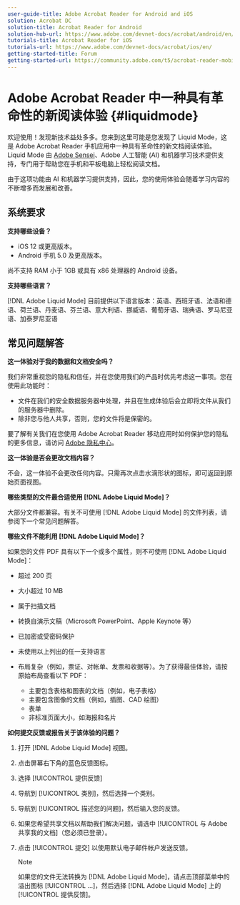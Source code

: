 ```yaml
---
user-guide-title: Adobe Acrobat Reader for Android and iOS
solution: Acrobat DC
solution-title: Acrobat Reader for Android
solution-hub-url: https://www.adobe.com/devnet-docs/acrobat/android/en/
tutorials-title: Acrobat Reader for iOS
tutorials-url: https://www.adobe.com/devnet-docs/acrobat/ios/en/
getting-started-title: Forum
getting-started-url: https://community.adobe.com/t5/acrobat-reader-mobile/bd-p/acrobat-reader-mobile?page=1&sort=latest_replies&filter=all
---
```


# Adobe Acrobat Reader 中一种具有革命性的新阅读体验 {#liquidmode}

欢迎使用！发现新技术益处多多。您来到这里可能是您发现了 Liquid Mode，这是 Adobe Acrobat Reader 手机应用中一种具有革命性的新文档阅读体验。Liquid Mode 由 [Adobe Sensei](https://www.adobe.com/cn/sensei.html)、Adobe 人工智能 (AI) 和机器学习技术提供支持，专门用于帮助您在手机和平板电脑上轻松阅读文档。

由于这项功能由 AI 和机器学习提供支持，因此，您的使用体验会随着学习内容的不断增多而发展和改善。

## 系统要求

**支持哪些设备？**

* iOS 12 或更高版本。
* Android 手机 5.0 及更高版本。 

尚不支持 RAM 小于 1GB 或具有 x86 处理器的 Android 设备。

**支持哪些语言？**

[!DNL Adobe Liquid Mode] 目前提供以下语言版本：英语、西班牙语、法语和德语、荷兰语、丹麦语、芬兰语、意大利语、挪威语、葡萄牙语、瑞典语、罗马尼亚语、加泰罗尼亚语

## 常见问题解答

**这一体验对于我的数据和文档安全吗？**

我们非常重视您的隐私和信任，并在您使用我们的产品时优先考虑这一事项。您在使用此功能时：

* 文件在我们的安全数据服务器中处理，并且在生成体验后会立即将文件从我们的服务器中删除。
* 除非您与他人共享，否则，您的文件将是保密的。

要了解有关我们在您使用 Adobe Acrobat Reader 移动应用时如何保护您的隐私的更多信息，请访问 [Adobe 隐私中心](https://www.adobe.com/cn/privacy.html)。

**这一体验是否会更改文档内容？**

不会，这一体验不会更改任何内容。只需再次点击水滴形状的图标，即可返回到原始页面视图。

**哪些类型的文件最合适使用 [!DNL Adobe Liquid Mode]？**

大部分文件都兼容。有关不可使用 [!DNL Adobe Liquid Mode] 的文件列表，请参阅下一个常见问题解答。 

**哪些文件不能利用 [!DNL Adobe Liquid Mode]？**

如果您的文件 PDF 具有以下一个或多个属性，则不可使用 [!DNL Adobe Liquid Mode]：

* 超过 200 页
* 大小超过 10 MB
* 属于扫描文档
* 转换自演示文稿（Microsoft PowerPoint、Apple Keynote 等）
* 已加密或受密码保护
* 未使用以上列出的任一支持语言
* 布局复杂（例如，票证、对帐单、发票和收据等）。为了获得最佳体验，请按原始布局查看以下 PDF：

    * 主要包含表格和图表的文档（例如，电子表格）
    * 主要包含图像的文档（例如，插图、CAD 绘图）
    * 表单
    * 非标准页面大小，如海报和名片

**如何提交反馈或报告关于该体验的问题？**

1. 打开 [!DNL Adobe Liquid Mode] 视图。
1. 点击屏幕右下角的蓝色反馈图标。
1. 选择 [!UICONTROL 提供反馈]
1. 导航到 [!UICONTROL 类别]，然后选择一个类别。
1. 导航到 [!UICONTROL 描述您的问题]，然后输入您的反馈。
1. 如果您希望共享文档以帮助我们解决问题，请选中 [!UICONTROL 与 Adobe 共享我的文档]（您必须已登录）。
1. 点击 [!UICONTROL 提交] 以使用默认电子邮件帐户发送反馈。

   >[!NOTE]
   >
   >如果您的文件无法转换为 [!DNL Adobe Liquid Mode]，请点击顶部菜单中的溢出图标 [!UICONTROL ...]，然后选择 [!DNL Adobe Liquid Mode] 上的 [!UICONTROL 提供反馈]。
